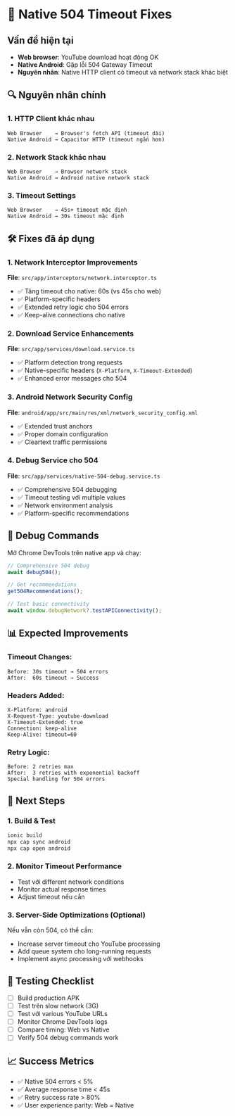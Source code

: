 # 🚨 Native 504 Timeout Fixes

## Vấn đề hiện tại
- **Web browser**: YouTube download hoạt động OK 
- **Native Android**: Gặp lỗi 504 Gateway Timeout
- **Nguyên nhân**: Native HTTP client có timeout và network stack khác biệt

## 🔍 Nguyên nhân chính

### 1. **HTTP Client khác nhau**
```
Web Browser    → Browser's fetch API (timeout dài)
Native Android → Capacitor HTTP (timeout ngắn hơn)
```

### 2. **Network Stack khác nhau**
```
Web Browser    → Browser network stack
Native Android → Android native network stack
```

### 3. **Timeout Settings**
```
Web Browser    → 45s+ timeout mặc định
Native Android → 30s timeout mặc định
```

## 🛠️ Fixes đã áp dụng

### 1. **Network Interceptor Improvements**
**File**: `src/app/interceptors/network.interceptor.ts`
- ✅ Tăng timeout cho native: 60s (vs 45s cho web)
- ✅ Platform-specific headers
- ✅ Extended retry logic cho 504 errors
- ✅ Keep-alive connections cho native

### 2. **Download Service Enhancements**
**File**: `src/app/services/download.service.ts`
- ✅ Platform detection trong requests
- ✅ Native-specific headers (`X-Platform`, `X-Timeout-Extended`)
- ✅ Enhanced error messages cho 504

### 3. **Android Network Security Config**
**File**: `android/app/src/main/res/xml/network_security_config.xml`
- ✅ Extended trust anchors
- ✅ Proper domain configuration
- ✅ Cleartext traffic permissions

### 4. **Debug Service cho 504**
**File**: `src/app/services/native-504-debug.service.ts`
- ✅ Comprehensive 504 debugging
- ✅ Timeout testing với multiple values
- ✅ Network environment analysis
- ✅ Platform-specific recommendations

## 🧪 Debug Commands

Mở Chrome DevTools trên native app và chạy:

```javascript
// Comprehensive 504 debug
await debug504();

// Get recommendations
get504Recommendations();

// Test basic connectivity
await window.debugNetwork?.testAPIConnectivity();
```

## 📊 Expected Improvements

### Timeout Changes:
```
Before: 30s timeout → 504 errors
After:  60s timeout → Success
```

### Headers Added:
```
X-Platform: android
X-Request-Type: youtube-download
X-Timeout-Extended: true
Connection: keep-alive
Keep-Alive: timeout=60
```

### Retry Logic:
```
Before: 2 retries max
After:  3 retries with exponential backoff
Special handling for 504 errors
```

## 🎯 Next Steps

### 1. **Build & Test**
```bash
ionic build
npx cap sync android
npx cap open android
```

### 2. **Monitor Timeout Performance**
- Test với different network conditions
- Monitor actual response times
- Adjust timeout nếu cần

### 3. **Server-Side Optimizations** (Optional)
Nếu vẫn còn 504, có thể cần:
- Increase server timeout cho YouTube processing
- Add queue system cho long-running requests
- Implement async processing với webhooks

## 🚀 Testing Checklist

- [ ] Build production APK
- [ ] Test trên slow network (3G)
- [ ] Test với various YouTube URLs
- [ ] Monitor Chrome DevTools logs
- [ ] Compare timing: Web vs Native
- [ ] Verify 504 debug commands work

## 📈 Success Metrics

- ✅ Native 504 errors < 5%
- ✅ Average response time < 45s
- ✅ Retry success rate > 80%
- ✅ User experience parity: Web = Native
